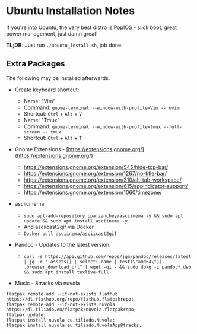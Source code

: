 # Ubuntu Installation Notes

If you're into Ubuntu, the very best distro is Pop!OS - slick boot, great power management, just damn great!

**TL;DR:** Just run `./ubuntu_install.sh`, job done.

## Extra Packages

The following may be installed afterwards.

- Create keyboard shortcut:
    - Name: "Vim"
    - Command: `gnome-terminal --window-with-profile=Vim -- nvim`
    - Shortcut: `Ctrl` + `Alt` + `V`
    - Name: "Tmux"
    - Command: `gnome-terminal --window-with-profile=tmux --full-screen -- tmux`
    - Shortcut: `Ctrl` + `Alt` + `T`

- Gnome Extensions - [https://extensions.gnome.org/](https://extensions.gnome.org/)
  - https://extensions.gnome.org/extension/545/hide-top-bar/
  - https://extensions.gnome.org/extension/1267/no-title-bar/
  - https://extensions.gnome.org/extension/310/alt-tab-workspace/
  - https://extensions.gnome.org/extension/615/appindicator-support/
  - https://extensions.gnome.org/extension/1060/timezone/
- asciicinema
  - `sudo apt-add-repository ppa:zanchey/asciinema -y && sudo apt update && sudo apt install asciinema -y`
  - And asciicast2gif via Docker
  - `Docker pull asciinema/asciicast2gif`
- Pandoc - Updates to the latest version.
  - `curl -s https://api.github.com/repos/jgm/pandoc/releases/latest | jq -r ".assets[] | select(.name | test(\"amd64\")) | .browser_download_url" | wget -qi - && sudo dpkg -i pandoc*.deb && sudo apt install texlive-full`

- Music - 8tracks via nuvola
```
flatpak remote-add --if-not-exists flathub https://dl.flathub.org/repo/flathub.flatpakrepo;
flatpak remote-add --if-not-exists nuvola https://dl.tiliado.eu/flatpak/nuvola.flatpakrepo;
flatpak update;
flatpak install nuvola eu.tiliado.Nuvola;
flatpak install nuvola eu.tiliado.NuvolaApp8tracks;
```
